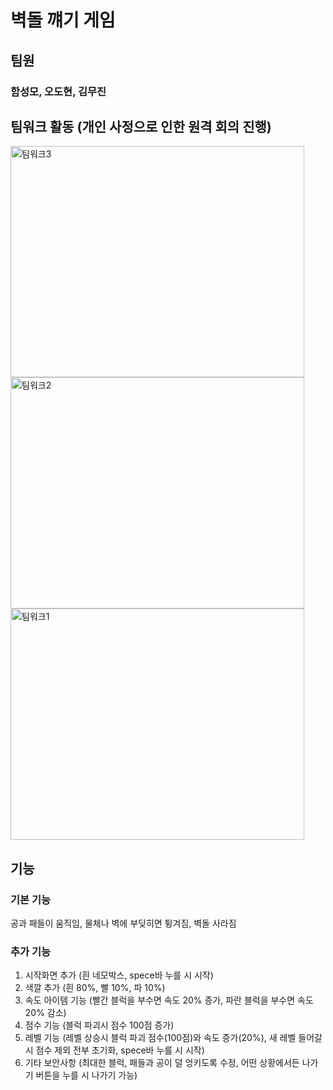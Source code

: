 # 벽돌 꺠기 게임

## 팀원

### 함성모, 오도현, 김무진

## 팀워크 활동 (개인 사정으로 인한 원격 회의 진행)
<img width="470" height="370" alt="팀워크3" src="https://github.com/HSM1025/subject2/assets/153062234/3cfdb4d0-e565-43cb-9e0f-5424d8f3f810">
<img width="470" height="370" alt="팀워크2" src="https://github.com/HSM1025/subject2/assets/153062234/37e137ce-e112-4e7e-9133-16b4f9abd4c3">
<img width="470" height="370" alt="팀워크1" src="https://github.com/HSM1025/subject2/assets/153062234/44af65d3-b02b-42aa-ba5a-3b5a443ea66d">


## 기능


### 기본 기능 
공과 패들이 움직임, 물체나 벽에 부딪히면 튕겨짐, 벽돌 사라짐

### 추가 기능
1. 시작화면 추가 (흰 네모박스, spece바 누를 시 시작)
2. 색깔 추가 (흰 80%, 빨 10%, 파 10%)
3. 속도 아이템 기능 (빨간 블럭을 부수면 속도 20% 증가, 파란 블럭을 부수면 속도 20% 감소)
4. 점수 기능 (블럭 파괴시 점수 100점 증가)
5. 레벨 기능 (레벨 상승시 블럭 파괴 점수(100점)와 속도 증가(20%), 새 레벨 들어갈 시 점수 제외 전부 초기화, spece바 누를 시 시작) 
6. 기타 보안사항 (최대한 블럭, 패들과 공이 덜 엉키도록 수정, 어떤 상황에서든 나가기 버튼을 누를 시 나가기 가능)
